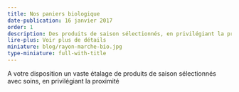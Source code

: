 ```yaml
---
title: Nos paniers biologique
date-publication: 16 janvier 2017
order: 1
description: Des produits de saison sélectionnés, en privilégiant la proximité
lire-plus: Voir plus de détails
miniature: blog/rayon-marche-bio.jpg
type-miniature: full-with-title
---
```



A votre disposition un vaste étalage de produits de saison sélectionnés avec soins, en privilégiant la proximité


